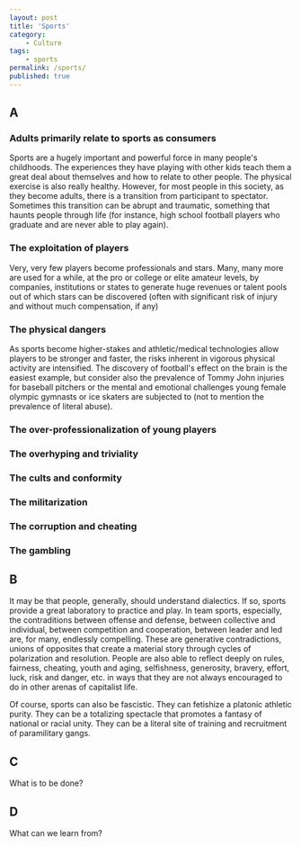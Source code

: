 ```yaml
---
layout: post
title: 'Sports'
category:
    - Culture
tags:
    - sports
permalink: /sports/
published: true
---
```


## A

### Adults primarily relate to sports as consumers

Sports are a hugely important and powerful force in many people's childhoods. The experiences they have playing with other kids teach them a great deal about themselves and how to relate to other people. The physical exercise is also really healthy. However, for most people in this society, as they become adults, there is a transition from participant to spectator. Sometimes this transition can be abrupt and traumatic, something that haunts people through life (for instance, high school football players who graduate and are never able to play again).

### The exploitation of players

Very, very few players become professionals and stars. Many, many more are used for a while, at the pro or college or elite amateur levels, by companies, institutions or states to generate huge revenues or talent pools out of which stars can be discovered (often with significant risk of injury and without much compensation, if any)

### The physical dangers

As sports become higher-stakes and athletic/medical technologies allow players to be stronger and faster, the risks inherent in vigorous physical activity are intensified. The discovery of football's effect on the brain is the easiest example, but consider also the prevalence of Tommy John injuries for baseball pitchers or the mental and emotional challenges young female olympic gymnasts or ice skaters are subjected to (not to mention the prevalence of literal abuse).

### The over-professionalization of young players

### The overhyping and triviality

### The cults and conformity

### The militarization

### The corruption and cheating

### The gambling

## B

It may be that people, generally, should understand dialectics. If so, sports provide a great laboratory to practice and play. In team sports, especially, the contraditions between offense and defense, between collective and individual, between competition and cooperation, between leader and led are, for many, endlessly compelling. These are generative contradictions, unions of opposites that create a material story through cycles of polarization and resolution. People are also able to reflect deeply on rules, fairness, cheating, youth and aging, selfishness, generosity, bravery, effort, luck, risk and danger, etc. in ways that they are not always encouraged to do in other arenas of capitalist life.

Of course, sports can also be fascistic. They can fetishize a platonic athletic purity. They can be a totalizing spectacle that promotes a fantasy of national or racial unity. They can be a literal site of training and recruitment of paramilitary gangs.

## C

What is to be done?

## D

What can we learn from?
